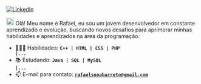 [![LinkedIn](https://img.shields.io/badge/LinkedIn-blue?style=for-the-badge&logo=linkedin&logoColor=white)](https://www.linkedin.com/in/rafaznj/)

<img src="https://raw.githubusercontent.com/Tarikul-Islam-Anik/Animated-Fluent-Emojis/master/Emojis/Hand%20gestures/Waving%20Hand%20Medium-Light%20Skin%20Tone.png" alt="Waving Hand Medium-Light Skin Tone" width="20" height="20" /> Olá! Meu nome é Rafael, eu sou um jovem desenvolvedor em constante aprendizado e evolução, buscando novos desafios para aprimorar minhas habilidades e aprendizados na área da programação. 
- 👨🏽‍💻 Habilidades: <code>**C++ | HTML | CSS | PHP |...**</code>
- 📚 Estudando: <code>**Java | SQL | MySQL |...**</code>
- 📫 E-mail para contato: <code>**rafaelsenabarreto@gmail.com**</code>
